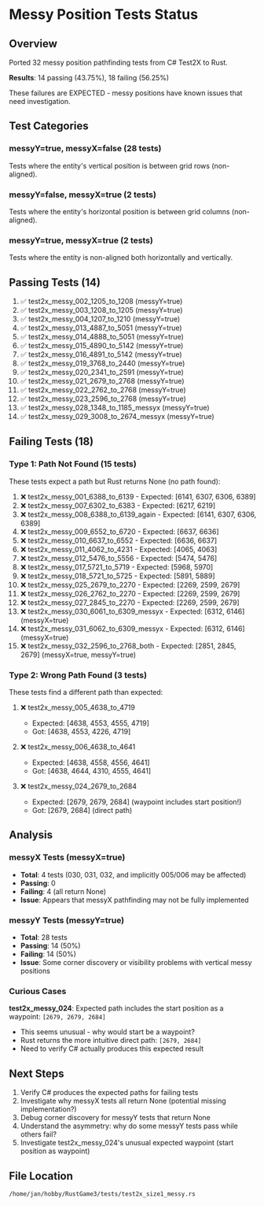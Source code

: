 # Messy Position Tests Status

## Overview

Ported 32 messy position pathfinding tests from C# Test2X to Rust.

**Results**: 14 passing (43.75%), 18 failing (56.25%)

These failures are EXPECTED - messy positions have known issues that need investigation.

## Test Categories

### messyY=true, messyX=false (28 tests)
Tests where the entity's vertical position is between grid rows (non-aligned).

### messyY=false, messyX=true (2 tests)
Tests where the entity's horizontal position is between grid columns (non-aligned).

### messyY=true, messyX=true (2 tests)
Tests where the entity is non-aligned both horizontally and vertically.

## Passing Tests (14)

1. ✅ test2x_messy_002_1205_to_1208 (messyY=true)
2. ✅ test2x_messy_003_1208_to_1205 (messyY=true)
3. ✅ test2x_messy_004_1207_to_1210 (messyY=true)
4. ✅ test2x_messy_013_4887_to_5051 (messyY=true)
5. ✅ test2x_messy_014_4888_to_5051 (messyY=true)
6. ✅ test2x_messy_015_4890_to_5142 (messyY=true)
7. ✅ test2x_messy_016_4891_to_5142 (messyY=true)
8. ✅ test2x_messy_019_3768_to_2440 (messyY=true)
9. ✅ test2x_messy_020_2341_to_2591 (messyY=true)
10. ✅ test2x_messy_021_2679_to_2768 (messyY=true)
11. ✅ test2x_messy_022_2762_to_2768 (messyY=true)
12. ✅ test2x_messy_023_2596_to_2768 (messyY=true)
13. ✅ test2x_messy_028_1348_to_1185_messyx (messyY=true)
14. ✅ test2x_messy_029_3008_to_2674_messyx (messyY=true)

## Failing Tests (18)

### Type 1: Path Not Found (15 tests)

These tests expect a path but Rust returns None (no path found):

1. ❌ test2x_messy_001_6388_to_6139 - Expected: [6141, 6307, 6306, 6389]
2. ❌ test2x_messy_007_6302_to_6383 - Expected: [6217, 6219]
3. ❌ test2x_messy_008_6388_to_6139_again - Expected: [6141, 6307, 6306, 6389]
4. ❌ test2x_messy_009_6552_to_6720 - Expected: [6637, 6636]
5. ❌ test2x_messy_010_6637_to_6552 - Expected: [6636, 6637]
6. ❌ test2x_messy_011_4062_to_4231 - Expected: [4065, 4063]
7. ❌ test2x_messy_012_5476_to_5556 - Expected: [5474, 5476]
8. ❌ test2x_messy_017_5721_to_5719 - Expected: [5968, 5970]
9. ❌ test2x_messy_018_5721_to_5725 - Expected: [5891, 5889]
10. ❌ test2x_messy_025_2679_to_2270 - Expected: [2269, 2599, 2679]
11. ❌ test2x_messy_026_2762_to_2270 - Expected: [2269, 2599, 2679]
12. ❌ test2x_messy_027_2845_to_2270 - Expected: [2269, 2599, 2679]
13. ❌ test2x_messy_030_6061_to_6309_messyx - Expected: [6312, 6146] (messyX=true)
14. ❌ test2x_messy_031_6062_to_6309_messyx - Expected: [6312, 6146] (messyX=true)
15. ❌ test2x_messy_032_2596_to_2768_both - Expected: [2851, 2845, 2679] (messyX=true, messyY=true)

### Type 2: Wrong Path Found (3 tests)

These tests find a different path than expected:

1. ❌ test2x_messy_005_4638_to_4719
   - Expected: [4638, 4553, 4555, 4719]
   - Got: [4638, 4553, 4226, 4719]

2. ❌ test2x_messy_006_4638_to_4641
   - Expected: [4638, 4558, 4556, 4641]
   - Got: [4638, 4644, 4310, 4555, 4641]

3. ❌ test2x_messy_024_2679_to_2684
   - Expected: [2679, 2679, 2684] (waypoint includes start position!)
   - Got: [2679, 2684] (direct path)

## Analysis

### messyX Tests (messyX=true)
- **Total**: 4 tests (030, 031, 032, and implicitly 005/006 may be affected)
- **Passing**: 0
- **Failing**: 4 (all return None)
- **Issue**: Appears that messyX pathfinding may not be fully implemented

### messyY Tests (messyY=true)
- **Total**: 28 tests
- **Passing**: 14 (50%)
- **Failing**: 14 (50%)
- **Issue**: Some corner discovery or visibility problems with vertical messy positions

### Curious Cases

**test2x_messy_024**: Expected path includes the start position as a waypoint: `[2679, 2679, 2684]`
- This seems unusual - why would start be a waypoint?
- Rust returns the more intuitive direct path: `[2679, 2684]`
- Need to verify C# actually produces this expected result

## Next Steps

1. Verify C# produces the expected paths for failing tests
2. Investigate why messyX tests all return None (potential missing implementation?)
3. Debug corner discovery for messyY tests that return None
4. Understand the asymmetry: why do some messyY tests pass while others fail?
5. Investigate test2x_messy_024's unusual expected waypoint (start position as waypoint)

## File Location

`/home/jan/hobby/RustGame3/tests/test2x_size1_messy.rs`
